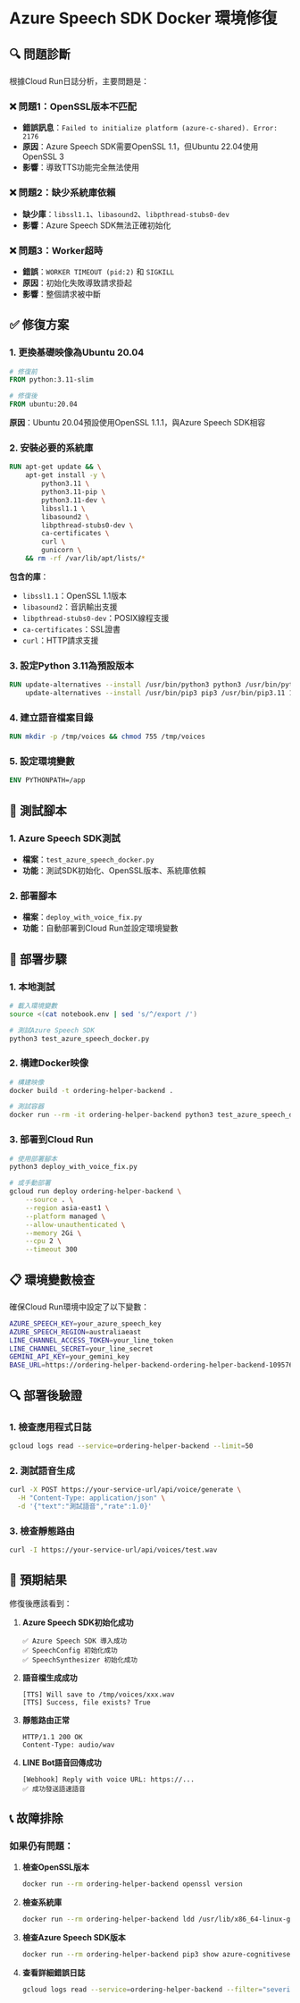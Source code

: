 # Azure Speech SDK Docker 環境修復

## 🔍 問題診斷

根據Cloud Run日誌分析，主要問題是：

### ❌ 問題1：OpenSSL版本不匹配
- **錯誤訊息**：`Failed to initialize platform (azure-c-shared). Error: 2176`
- **原因**：Azure Speech SDK需要OpenSSL 1.1，但Ubuntu 22.04使用OpenSSL 3
- **影響**：導致TTS功能完全無法使用

### ❌ 問題2：缺少系統庫依賴
- **缺少庫**：`libssl1.1`、`libasound2`、`libpthread-stubs0-dev`
- **影響**：Azure Speech SDK無法正確初始化

### ❌ 問題3：Worker超時
- **錯誤**：`WORKER TIMEOUT (pid:2)` 和 `SIGKILL`
- **原因**：初始化失敗導致請求掛起
- **影響**：整個請求被中斷

## ✅ 修復方案

### 1. 更換基礎映像為Ubuntu 20.04

```dockerfile
# 修復前
FROM python:3.11-slim

# 修復後
FROM ubuntu:20.04
```

**原因**：Ubuntu 20.04預設使用OpenSSL 1.1.1，與Azure Speech SDK相容

### 2. 安裝必要的系統庫

```dockerfile
RUN apt-get update && \
    apt-get install -y \
        python3.11 \
        python3.11-pip \
        python3.11-dev \
        libssl1.1 \
        libasound2 \
        libpthread-stubs0-dev \
        ca-certificates \
        curl \
        gunicorn \
    && rm -rf /var/lib/apt/lists/*
```

**包含的庫**：
- `libssl1.1`：OpenSSL 1.1版本
- `libasound2`：音訊輸出支援
- `libpthread-stubs0-dev`：POSIX線程支援
- `ca-certificates`：SSL證書
- `curl`：HTTP請求支援

### 3. 設定Python 3.11為預設版本

```dockerfile
RUN update-alternatives --install /usr/bin/python3 python3 /usr/bin/python3.11 1 && \
    update-alternatives --install /usr/bin/pip3 pip3 /usr/bin/pip3.11 1
```

### 4. 建立語音檔案目錄

```dockerfile
RUN mkdir -p /tmp/voices && chmod 755 /tmp/voices
```

### 5. 設定環境變數

```dockerfile
ENV PYTHONPATH=/app
```

## 🧪 測試腳本

### 1. Azure Speech SDK測試
- **檔案**：`test_azure_speech_docker.py`
- **功能**：測試SDK初始化、OpenSSL版本、系統庫依賴

### 2. 部署腳本
- **檔案**：`deploy_with_voice_fix.py`
- **功能**：自動部署到Cloud Run並設定環境變數

## 🚀 部署步驟

### 1. 本地測試
```bash
# 載入環境變數
source <(cat notebook.env | sed 's/^/export /')

# 測試Azure Speech SDK
python3 test_azure_speech_docker.py
```

### 2. 構建Docker映像
```bash
# 構建映像
docker build -t ordering-helper-backend .

# 測試容器
docker run --rm -it ordering-helper-backend python3 test_azure_speech_docker.py
```

### 3. 部署到Cloud Run
```bash
# 使用部署腳本
python3 deploy_with_voice_fix.py

# 或手動部署
gcloud run deploy ordering-helper-backend \
    --source . \
    --region asia-east1 \
    --platform managed \
    --allow-unauthenticated \
    --memory 2Gi \
    --cpu 2 \
    --timeout 300
```

## 📋 環境變數檢查

確保Cloud Run環境中設定了以下變數：

```bash
AZURE_SPEECH_KEY=your_azure_speech_key
AZURE_SPEECH_REGION=australiaeast
LINE_CHANNEL_ACCESS_TOKEN=your_line_token
LINE_CHANNEL_SECRET=your_line_secret
GEMINI_API_KEY=your_gemini_key
BASE_URL=https://ordering-helper-backend-ordering-helper-backend-1095766716155.asia-east1.run.app
```

## 🔍 部署後驗證

### 1. 檢查應用程式日誌
```bash
gcloud logs read --service=ordering-helper-backend --limit=50
```

### 2. 測試語音生成
```bash
curl -X POST https://your-service-url/api/voice/generate \
  -H "Content-Type: application/json" \
  -d '{"text":"測試語音","rate":1.0}'
```

### 3. 檢查靜態路由
```bash
curl -I https://your-service-url/api/voices/test.wav
```

## 🎯 預期結果

修復後應該看到：

1. **Azure Speech SDK初始化成功**
   ```
   ✅ Azure Speech SDK 導入成功
   ✅ SpeechConfig 初始化成功
   ✅ SpeechSynthesizer 初始化成功
   ```

2. **語音檔生成成功**
   ```
   [TTS] Will save to /tmp/voices/xxx.wav
   [TTS] Success, file exists? True
   ```

3. **靜態路由正常**
   ```
   HTTP/1.1 200 OK
   Content-Type: audio/wav
   ```

4. **LINE Bot語音回傳成功**
   ```
   [Webhook] Reply with voice URL: https://...
   ✅ 成功發送語速語音
   ```

## 📞 故障排除

### 如果仍有問題：

1. **檢查OpenSSL版本**
   ```bash
   docker run --rm ordering-helper-backend openssl version
   ```

2. **檢查系統庫**
   ```bash
   docker run --rm ordering-helper-backend ldd /usr/lib/x86_64-linux-gnu/libssl.so.1.1
   ```

3. **檢查Azure Speech SDK版本**
   ```bash
   docker run --rm ordering-helper-backend pip3 show azure-cognitiveservices-speech
   ```

4. **查看詳細錯誤日誌**
   ```bash
   gcloud logs read --service=ordering-helper-backend --filter="severity>=ERROR" --limit=20
   ``` 